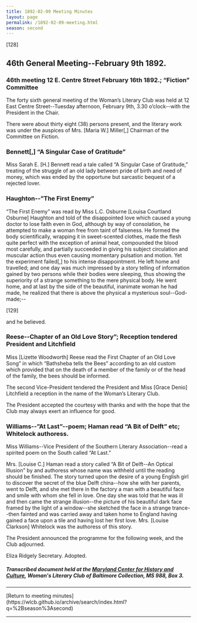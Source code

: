 ```yaml
---
title: 1892-02-09 Meeting Minutes
layout: page
permalink: /1892-02-09-meeting.html
season: second
---
```


<style>
    #maincontent{
        font-size:1.4em;
    }
</style>
[128]

## 46th General Meeting--February 9th 1892.

### 46th meeting 12 E. Centre Street February 16th 1892.; “Fiction” Committee

The forty sixth general meeting of the Woman’s Literary Club was held at 12 East Centre Street--Tuesday afternoon, February 9th, 3.30 o’clock--with the President in the Chair.

There were about thirty eight (38) persons present, and the literary work was under the auspices of Mrs. [Maria W.] Miller[,] Chairman of the Committee on Fiction.

### Bennett[,] “A Singular Case of Gratitude”

Miss Sarah E. [H.] Bennett read a tale called “A Singular Case of Gratitude,” treating of the struggle of an old lady between pride of birth and need of money, which was ended by the opportune but sarcastic bequest of a rejected lover.

### Haughton--”The First Enemy”

“The First Enemy” was read by Miss L.C. Osburne [Louisa Courtland Osburne] Haughton and told of the disappointed love which caused a young doctor to lose faith even in God, although by way of consolation, he attempted to make a woman free from taint of falseness. He formed the body scientifically, wrapping it in sweet-scented clothes, made the flesh quite perfect with the exception of animal heat, compounded the blood most carefully, and partially succeeded in giving his subject circulation and muscular action thus even causing momentary pulsation and motion. Yet the experiment failed[,] to his intense disappointment. He left home and travelled; and one day was much impressed by a story telling of information gained by two persons while their bodies were sleeping, thus showing the superiority of a strange something to the mere physical body. He went home, and at last by the side of the beautiful, inanimate woman he had made, he realized that there is above the physical a mysterious soul--God-made;--

[129]

and he believed.

### Reese--Chapter of an Old Love Story”; Reception tendered President and Litchfield

Miss [Lizette Woodworth] Reese read the First Chapter of an Old Love Song” in which “Bathsheba tells the Bees” according to an old custom which provided that on the death of a member of the family or of the head of the family, the bees should be informed.

The second Vice-President tendered the President and Miss [Grace Denio] Litchfield a reception in the name of the Woman’s Literary Club.

The President accepted the courtesy with thanks and with the hope that the Club may always exert an influence for good.

### Williams--”At Last”--poem; Haman read “A Bit of Delft” etc; Whitelock authoress.

Miss Williams--Vice President of the Southern Literary Association--read a spirited poem on the South called “At Last.”

Mrs. [Louise C.] Haman read a story called “A Bit of Delft--An Optical Illusion” by and authoress whose name was withheld until the reading should be finished. The story turned upon the desire of a young English girl to discover the secret of the blue Delft china--how she with her parents, went to Delft, and she met there in the factory a man with a beautiful face and smile with whom she fell in love. One day she was told that he was ill and then came the strange illusion--the picture of his beautiful dark face framed by the light of a window--she sketched the face in a strange trance--then fainted and was carried away and taken home to England having gained a face upon a tile and having lost her first love. Mrs. [Louise Clarkson] Whitelock was the authoress of this story.

The President announced the programme for the following week, and the Club adjourned.

Eliza Ridgely
Secretary.
Adopted.

##### Transcribed document held at the [Maryland Center for History and Culture](http://mdhs.org/), Woman's Literary Club of Baltimore Collection, MS 988, Box 3. 

<hr>
[Return to meeting minutes](https://wlcb.github.io/archive/search/index.html?q=%2Bseason%3Asecond)
<hr>